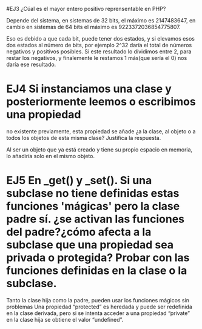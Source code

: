 #EJ3 ¿Cúal es el mayor entero positivo reprensentable en PHP?

Depende del sistema, en sistemas de 32 bits, el máximo es 2147483647, en cambio
en sistemas de 64 bits el máximo es 9223372036854775807.

Eso es debido a que cada bit, puede tener dos estados, y si elevamos esos dos estados al número de bits,
por ejemplo 2^32 daría el total de números negativos y positivos posibles.
 Si este resultado lo dividimos entre 2, para restar los negativos, y finalemente
le restamos 1 más(que sería el 0) nos daría ese resultado.

# EJ4 Si instanciamos una clase y posteriormente leemos o escribimos una propiedad 
no existente previamente, esta propiedad se añade ¿a la clase, al objeto o a todos los objetos
de esta misma clase? Justifica la respuesta.

Al ser un objeto que ya está creado y tiene su propio espacio en memoria, lo añadiría solo en el mismo objeto.

# EJ5  En _get() y _set(). Si una subclase no tiene definidas estas funciones 'mágicas' pero la clase padre sí. ¿se activan las funciones del padre?¿cómo afecta a la subclase que una propiedad sea privada o protegida? Probar con las funciones definidas en la clase o la subclase.

 Tanto la clase hija como la padre, pueden usar los funciones mágicos sin problemas
 Una propiedad “protected” es heredada y puede ser redefinida en la clase derivada, pero si se intenta acceder a una propiedad “private” en la clase hija se obtiene el valor “undefined”.